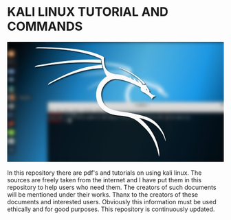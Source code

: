 <h1>KALI LINUX TUTORIAL AND COMMANDS</h1>

<img src="https://github.com/kevzero/kali-linux-commands-and-tutorial/blob/main/kali%20image.jpg">

In this repository there are pdf's and tutorials on using kali linux. The sources are freely taken from the internet and I have put them in this repository to help users who need them.
The creators of such documents will be mentioned under their works.
Thanx to the creators of these documents and interested users.
Obviously this information must be used ethically and for good purposes.
This repository is continuously updated.
